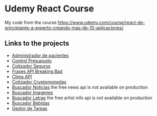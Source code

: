 # Udemy React Course

My code from the course https://www.udemy.com/course/react-de-principiante-a-experto-creando-mas-de-10-aplicaciones/

## Links to the projects

* [Administrador de pacientes](https://naughty-feynman-d16bc1.netlify.app/)
* [Control Presupusto](https://boring-ardinghelli-e586ac.netlify.app/)
* [Cotizador Seguros](https://vibrant-shockley-5af530.netlify.app/)
* [Frases API Breaking Bad](https://angry-roentgen-453f29.netlify.app/)
* [Clima API](https://condescending-khorana-355062.netlify.app/)
* [Cotizador Cryptomonedas](https://thirsty-mestorf-76a89e.netlify.app/)
* [Buscador Noticias](https://admiring-ramanujan-27c98e.netlify.app/) the free news api is not available on production
* [Buscador Imagenes](https://tender-varahamihira-a2c383.netlify.app/)
* [Buscador Letras](https://boring-bhabha-c99e6c.netlify.app/) the free artist info api is not available on production
* [Buscador Bebidas](https://gracious-bohr-70918c.netlify.app/)
* [Gestor de Tareas](https://flamboyant-kowalevski-0855a5.netlify.app/)